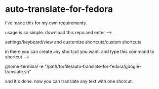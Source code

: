 # auto-translate-for-fedora

i've made this for my own requirements. 

usage is so simple. download this repo and enter -->

settings/keyboard/view and customize shortcuts/custom shortcuts

in there you can create any shortcut you want. and type this command to shortcut -->

gnome-terminal -e "/path/to/file/auto-translate-for-fedora/google-translate.sh"

and it's done. now you can translate any text with one shorcut. 



